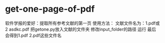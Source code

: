 # get-one-page-of-pdf
软件学报的爱好：提取所有参考文献的第一页
使用方法：
文献文件名为：1.pdf或2 asdkc.pdf
把getone.py放入文献的文件夹
修改input_folder的路径
运行
最后会得到1.pdf 2.pdf这些文件名
